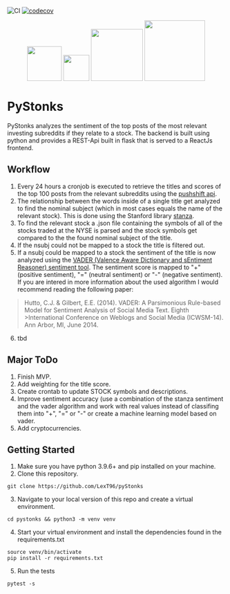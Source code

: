 ![CI](https://github.com/LexT96/pyStonks/actions/workflows/ci.yml/badge.svg) [![codecov](https://codecov.io/gh/LexT96/pyStonks/branch/main/graph/badge.svg?token=TNN1YQK16S)](https://codecov.io/gh/LexT96/pyStonks)

<p align="center">
    <img src="https://upload.wikimedia.org/wikipedia/commons/8/8e/Nextjs-logo.svg" width="80px"/>
    <img src="https://upload.wikimedia.org/wikipedia/commons/4/4c/Typescript_logo_2020.svg" width="60px"/>
    <img src="https://upload.wikimedia.org/wikipedia/commons/3/3c/Flask_logo.svg" width="120px">
    <img src="https://webimages.mongodb.com/_com_assets/cms/MongoDB_Logo_FullColorBlack_RGB-4td3yuxzjs.png?auto=format%2Ccompress" width="140px"/>
</p>

# PyStonks
PyStonks analyzes the sentiment of the top posts of the most relevant investing subreddits if they relate to a stock. The backend is built using python and provides a REST-Api built in flask that is served to a ReactJs frontend.

## Workflow
1. Every 24 hours a cronjob is executed to retrieve the titles and scores of the top 100 posts from the relevant subreddits using the <a href ="https://pushshift.io/">pushshift api</a>.
2. The relationship between the words inside of a single title get analyzed to find the nominal subject (which in most cases equals the name of the relevant stock). This is done using the Stanford library <a href="https://github.com/stanfordnlp/stanza">stanza</a>.
3. To find the relevant stock a .json file containing the symbols of all of the stocks traded at the NYSE is parsed and the stock symbols get compared to the the found nominal subject of the title.
4. If the nsubj could not be mapped to a stock the title is filtered out.
5. If a nsubj could be mapped to a stock the sentiment of the title is now analyzed using the <a href="https://github.com/cjhutto/vaderSentiment">VADER (Valence Aware Dictionary and sEntiment Reasoner) sentiment tool</a>. The sentiment score is mapped to "+" (positive sentiment), "=" (neutral sentiment) or "-" (negative sentiment). If you are intered in more information about the used algorithm I would recommend reading the following paper:
>Hutto, C.J. & Gilbert, E.E. (2014). VADER: A Parsimonious Rule-based Model for Sentiment Analysis of Social Media Text. Eighth   >International Conference on Weblogs and Social Media (ICWSM-14). Ann Arbor, MI, June 2014.
6. tbd


## Major ToDo
1. Finish MVP.
2. Add weighting for the title score.
3. Create crontab to update STOCK symbols and descriptions.
4. Improve sentiment accuracy (use a combination of the stanza sentiment and the vader algorithm and work with real values instead of classifing them into "+", "=" or "-" or create a machine learning model based on vader.
5. Add cryptocurrencies.

## Getting Started
1. Make sure you have python 3.9.6+ and pip installed on your machine.
2. Clone this repository.
``` 
git clone https://github.com/LexT96/pyStonks
```
3. Navigate to your local version of this repo and create a virtual environment.
```
cd pystonks && python3 -m venv venv
```
4. Start your virtual environment and install the dependencies found in the requirements.txt
```
source venv/bin/activate
pip install -r requirements.txt 
```
5. Run the tests
```
pytest -s
```
